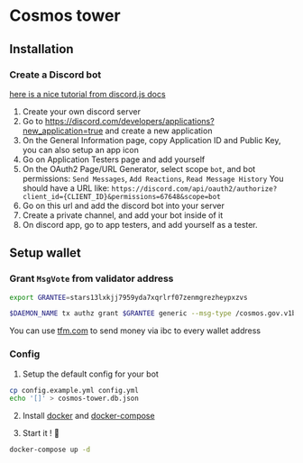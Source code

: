 # Cosmos tower

## Installation

### Create a Discord bot

[here is a nice tutorial from discord.js docs](https://discordjs.guide/preparations/setting-up-a-bot-application.html#creating-your-bot)

1. Create your own discord server
2. Go to https://discord.com/developers/applications?new_application=true and create a new application
3. On the General Information page, copy Application ID and Public Key, you can also setup an app icon
4. Go on Application Testers page and add yourself
5. On the OAuth2 Page/URL Generator, select scope `bot`, and bot permissions: `Send Messages`, `Add Reactions`, `Read Message History`
   You should have a URL like: `https://discord.com/api/oauth2/authorize?client_id={CLIENT_ID}&permissions=67648&scope=bot`
6. Go on this url and add the discord bot into your server
7. Create a private channel, and add your bot inside of it
8. On discord app, go to app testers, and add yourself as a tester.

## Setup wallet

### Grant `MsgVote` from validator address

```bash
export GRANTEE=stars13lxkjj7959yda7xqrlrf07zenmgrezheypxzvs

$DAEMON_NAME tx authz grant $GRANTEE generic --msg-type /cosmos.gov.v1beta1.MsgVote --from validator --fees 50000ustars
```

You can use [tfm.com](https://tfm.com/bridge) to send money via ibc to every wallet address

### Config

1. Setup the default config for your bot

```bash
cp config.example.yml config.yml
echo '[]' > cosmos-tower.db.json
```

2. Install [docker](https://docs.docker.com/engine/install/) and [docker-compose]()

3. Start it ! :tada:

```bash
docker-compose up -d
```
